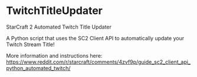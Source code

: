 # TwitchTitleUpdater
StarCraft 2 Automated Twitch Title Updater

A Python script that uses the SC2 Client API to automatically update your Twitch Stream Title!

More information and instructions here: https://www.reddit.com/r/starcraft/comments/4zvf9p/guide_sc2_client_api_python_automated_twitch/

